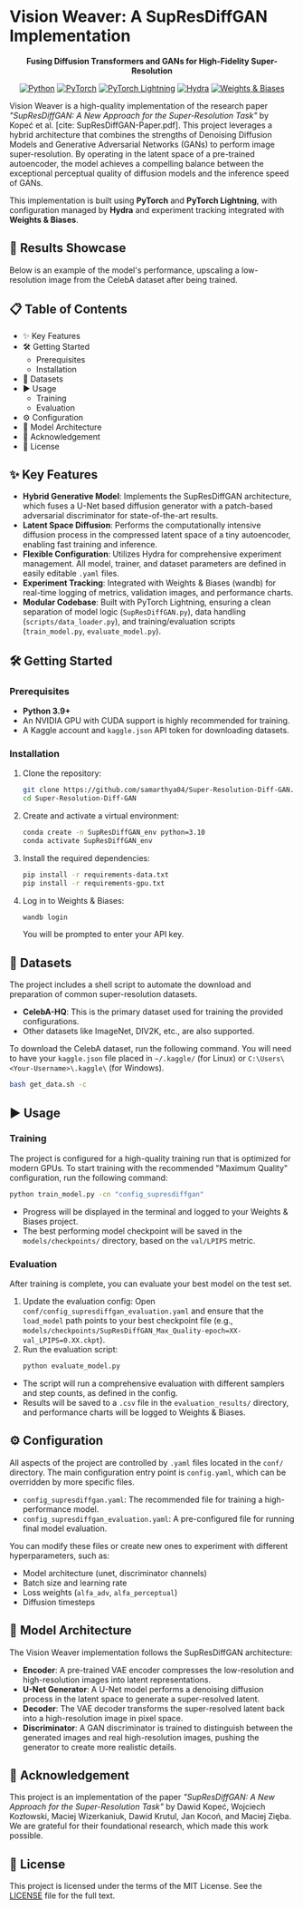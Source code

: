 # Vision Weaver: A SupResDiffGAN Implementation

<div align="center">
  <p><strong>Fusing Diffusion Transformers and GANs for High-Fidelity Super-Resolution</strong></p>
</div>

<div align="center">
  <a href="https://www.python.org/"><img src="https://img.shields.io/badge/Python-3.9%2B-blue?logo=python" alt="Python"></a>
  <a href="https://pytorch.org/"><img src="https://img.shields.io/badge/PyTorch-2.0%2B-ee4c2c?logo=pytorch" alt="PyTorch"></a>
  <a href="https://www.pytorchlightning.ai/"><img src="https://img.shields.io/badge/PyTorch%20Lightning-2.2-792ee5?logo=pytorch-lightning" alt="PyTorch Lightning"></a>
  <a href="https://hydra.cc/"><img src="https://img.shields.io/badge/Config-Hydra-89b8cd" alt="Hydra"></a>
  <a href="https://wandb.ai/"><img src="https://img.shields.io/badge/Logged-W%26B-yellowgreen" alt="Weights & Biases"></a>
</div>

Vision Weaver is a high-quality implementation of the research paper *"SupResDiffGAN: A New Approach for the Super-Resolution Task"* by Kopeć et al. [cite: SupResDiffGAN-Paper.pdf]. This project leverages a hybrid architecture that combines the strengths of Denoising Diffusion Models and Generative Adversarial Networks (GANs) to perform image super-resolution. By operating in the latent space of a pre-trained autoencoder, the model achieves a compelling balance between the exceptional perceptual quality of diffusion models and the inference speed of GANs.

This implementation is built using **PyTorch** and **PyTorch Lightning**, with configuration managed by **Hydra** and experiment tracking integrated with **Weights & Biases**.

## 🌟 Results Showcase
Below is an example of the model's performance, upscaling a low-resolution image from the CelebA dataset after being trained.

<!-- <p align="center">
  Left: Low-Resolution Input &nbsp;&nbsp;&nbsp;|&nbsp;&nbsp;&nbsp; Right: Vision Weaver Super-Resolution Output
</p> -->

## 📋 Table of Contents
- ✨ Key Features
- 🛠️ Getting Started
  - Prerequisites
  - Installation
- 📂 Datasets
- ▶️ Usage
  - Training
  - Evaluation
- ⚙️ Configuration
- 🏢 Model Architecture
- 🙏 Acknowledgement
- 📜 License

## ✨ Key Features
- **Hybrid Generative Model**: Implements the SupResDiffGAN architecture, which fuses a U-Net based diffusion generator with a patch-based adversarial discriminator for state-of-the-art results.
- **Latent Space Diffusion**: Performs the computationally intensive diffusion process in the compressed latent space of a tiny autoencoder, enabling fast training and inference.
- **Flexible Configuration**: Utilizes Hydra for comprehensive experiment management. All model, trainer, and dataset parameters are defined in easily editable `.yaml` files.
- **Experiment Tracking**: Integrated with Weights & Biases (wandb) for real-time logging of metrics, validation images, and performance charts.
- **Modular Codebase**: Built with PyTorch Lightning, ensuring a clean separation of model logic (`SupResDiffGAN.py`), data handling (`scripts/data_loader.py`), and training/evaluation scripts (`train_model.py`, `evaluate_model.py`).

## 🛠️ Getting Started

### Prerequisites
- **Python 3.9+**
- An NVIDIA GPU with CUDA support is highly recommended for training.
- A Kaggle account and `kaggle.json` API token for downloading datasets.

### Installation
1. Clone the repository:
   ```bash
   git clone https://github.com/samarthya04/Super-Resolution-Diff-GAN.git
   cd Super-Resolution-Diff-GAN
   ```
2. Create and activate a virtual environment:
   ```bash
   conda create -n SupResDiffGAN_env python=3.10
   conda activate SupResDiffGAN_env
   ```
3. Install the required dependencies:
   ```bash
   pip install -r requirements-data.txt
   pip install -r requirements-gpu.txt
   ```
4. Log in to Weights & Biases:
   ```bash
   wandb login
   ```
   You will be prompted to enter your API key.

## 📂 Datasets
The project includes a shell script to automate the download and preparation of common super-resolution datasets.

- **CelebA-HQ**: This is the primary dataset used for training the provided configurations.
- Other datasets like ImageNet, DIV2K, etc., are also supported.

To download the CelebA dataset, run the following command. You will need to have your `kaggle.json` file placed in `~/.kaggle/` (for Linux) or `C:\Users\<Your-Username>\.kaggle\` (for Windows).
```bash
bash get_data.sh -c
```

## ▶️ Usage

### Training
The project is configured for a high-quality training run that is optimized for modern GPUs. To start training with the recommended "Maximum Quality" configuration, run the following command:
```bash
python train_model.py -cn "config_supresdiffgan"
```
- Progress will be displayed in the terminal and logged to your Weights & Biases project.
- The best performing model checkpoint will be saved in the `models/checkpoints/` directory, based on the `val/LPIPS` metric.

### Evaluation
After training is complete, you can evaluate your best model on the test set.

1. Update the evaluation config: Open `conf/config_supresdiffgan_evaluation.yaml` and ensure that the `load_model` path points to your best checkpoint file (e.g., `models/checkpoints/SupResDiffGAN_Max_Quality-epoch=XX-val_LPIPS=0.XX.ckpt`).
2. Run the evaluation script:
   ```bash
   python evaluate_model.py
   ```
- The script will run a comprehensive evaluation with different samplers and step counts, as defined in the config.
- Results will be saved to a `.csv` file in the `evaluation_results/` directory, and performance charts will be logged to Weights & Biases.

## ⚙️ Configuration
All aspects of the project are controlled by `.yaml` files located in the `conf/` directory. The main configuration entry point is `config.yaml`, which can be overridden by more specific files.

- `config_supresdiffgan.yaml`: The recommended file for training a high-performance model.
- `config_supresdiffgan_evaluation.yaml`: A pre-configured file for running final model evaluation.

You can modify these files or create new ones to experiment with different hyperparameters, such as:
- Model architecture (unet, discriminator channels)
- Batch size and learning rate
- Loss weights (`alfa_adv`, `alfa_perceptual`)
- Diffusion timesteps

## 🏢 Model Architecture
The Vision Weaver implementation follows the SupResDiffGAN architecture:
- **Encoder**: A pre-trained VAE encoder compresses the low-resolution and high-resolution images into latent representations.
- **U-Net Generator**: A U-Net model performs a denoising diffusion process in the latent space to generate a super-resolved latent.
- **Decoder**: The VAE decoder transforms the super-resolved latent back into a high-resolution image in pixel space.
- **Discriminator**: A GAN discriminator is trained to distinguish between the generated images and real high-resolution images, pushing the generator to create more realistic details.

## 🙏 Acknowledgement
This project is an implementation of the paper *"SupResDiffGAN: A New Approach for the Super-Resolution Task"* by Dawid Kopeć, Wojciech Kozłowski, Maciej Wizerkaniuk, Dawid Krutul, Jan Kocoń, and Maciej Zięba. We are grateful for their foundational research, which made this work possible.

## 📜 License
This project is licensed under the terms of the MIT License. See the [LICENSE](LICENSE) file for the full text.
